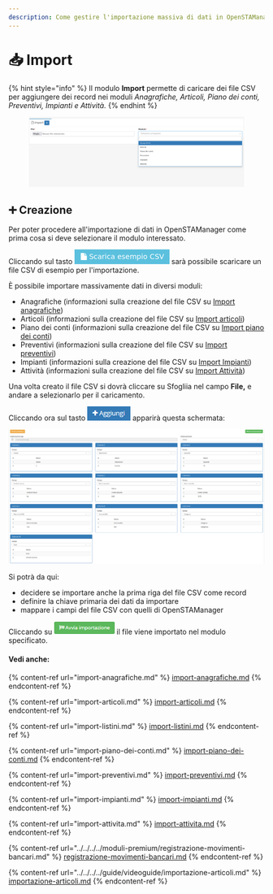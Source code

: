 ```yaml
---
description: Come gestire l'importazione massiva di dati in OpenSTAManager
---
```


# 📥 Import

{% hint style="info" %}
Il modulo **Import** permette di caricare dei file CSV per aggiungere dei record nei moduli _Anagrafiche, Articoli, Piano dei conti, Preventivi, Impianti e Attività._
{% endhint %}

<figure><img src="../../../../.gitbook/assets/immagine.png" alt=""><figcaption></figcaption></figure>

## ➕ Creazione

Per poter procedere all'importazione di dati in OpenSTAManager come prima cosa si deve selezionare il modulo interessato.

Cliccando sul tasto <img src="../../../../.gitbook/assets/imp.png" alt="" data-size="line"> sarà possibile scaricare un file CSV di esempio per l'importazione.

È possibile importare massivamente dati in diversi moduli:

* Anagrafiche (informazioni sulla creazione del file CSV su [Import anagrafiche](import-anagrafiche.md))
* Articoli (informazioni sulla creazione del file CSV su [Import articoli](import-articoli.md))
* Piano dei conti (informazioni sulla creazione del file CSV su [Import piano dei conti](import-piano-dei-conti.md))
* Preventivi (informazioni sulla creazione del file CSV su [Import preventivi](import-preventivi.md))
* Impianti (informazioni sulla creazione del file CSV su [Import Impianti](import-impianti.md))
* Attività (informazioni sulla creazione del file CSV su [Import Attività](import-attivita.md))

Una volta creato il file CSV si dovrà cliccare su Sfogliia nel campo **File,** e andare a selezionarlo per il caricamento.

Cliccando ora sul tasto ![](../../../../.gitbook/assets/+aggiungi.PNG) apparirà questa schermata:

![Screenshot creazione import](../../../../.gitbook/assets/CampiImport.PNG)

Si potrà da qui:

* decidere se importare anche la prima riga del file CSV come record
* definire la chiave primaria dei dati da importare
* mappare i campi del file CSV con quelli di OpenSTAManager

Cliccando su ![](../../../../.gitbook/assets/AvviaImportazione.PNG) il file viene importato nel modulo specificato.

#### Vedi anche:

{% content-ref url="import-anagrafiche.md" %}
[import-anagrafiche.md](import-anagrafiche.md)
{% endcontent-ref %}

{% content-ref url="import-articoli.md" %}
[import-articoli.md](import-articoli.md)
{% endcontent-ref %}

{% content-ref url="import-listini.md" %}
[import-listini.md](import-listini.md)
{% endcontent-ref %}

{% content-ref url="import-piano-dei-conti.md" %}
[import-piano-dei-conti.md](import-piano-dei-conti.md)
{% endcontent-ref %}

{% content-ref url="import-preventivi.md" %}
[import-preventivi.md](import-preventivi.md)
{% endcontent-ref %}

{% content-ref url="import-impianti.md" %}
[import-impianti.md](import-impianti.md)
{% endcontent-ref %}

{% content-ref url="import-attivita.md" %}
[import-attivita.md](import-attivita.md)
{% endcontent-ref %}

{% content-ref url="../../../../moduli-premium/registrazione-movimenti-bancari.md" %}
[registrazione-movimenti-bancari.md](../../../../moduli-premium/registrazione-movimenti-bancari.md)
{% endcontent-ref %}

{% content-ref url="../../../../guide/videoguide/importazione-articoli.md" %}
[importazione-articoli.md](../../../../guide/videoguide/importazione-articoli.md)
{% endcontent-ref %}
